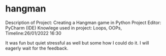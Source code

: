 # hangman

Description of Project: Creating a Hangman game in Python
Project Editor: PyCharm (IDE)
Knowlege used in project: Loops, OOPs, 
Timeline:26/01/2022 16:30
 
It was fun but quiet stressful as well but some how I could do it. I will eagerly wait for the feedback. 